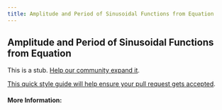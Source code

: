 ```yaml
---
title: Amplitude and Period of Sinusoidal Functions from Equation
---
```

## Amplitude and Period of Sinusoidal Functions from Equation

This is a stub. [Help our community expand it](https://github.com/freecodecamp/guides/tree/master/src/pages/articles/math/amplitude-and-period-of-sinusoidal-functions-from-equation/index.md).

[This quick style guide will help ensure your pull request gets accepted](https://github.com/freecodecamp/guides/blob/master/README.md).

<!-- The article goes here, in GitHub-flavored Markdown. Feel free to add YouTube videos, images, and CodePen/JSBin embeds  -->

#### More Information:
<!-- Please add any articles you think might be helpful to read before writing the article -->


